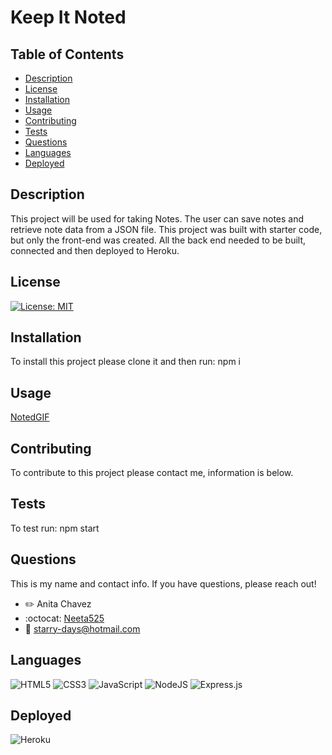 # Keep It Noted

## Table of Contents
- [Description](#description)
- [License](#license)
- [Installation](#installation)
- [Usage](#usage)
- [Contributing](#contributing)
- [Tests](#test)
- [Questions](#questions)
- [Languages](#languages)
- [Deployed](#deployed)

## Description
This project will be used for taking Notes. The user can save notes and retrieve note data from a JSON file. This project was built with starter code, but only the front-end was created. All the back end needed to be built, connected and then deployed to Heroku.

## License
[![License: MIT](https://img.shields.io/badge/License-MIT-yellow.svg)](https://opensource.org/licenses/MIT)

## Installation
To install this project please clone it and then run: npm i

## Usage
[NotedGIF](assets/KeepNoted.gif) 

## Contributing
To contribute to this project please contact me, information is below.

## Tests
To test run: npm start

## Questions
This is my name and contact info. If you have questions, please reach out!
- :pencil2: Anita Chavez 
- :octocat: [Neeta525](https://github.com/Neeta525)
- :email: starry-days@hotmail.com

## Languages
![HTML5](https://img.shields.io/badge/html5-%23E34F26.svg?style=for-the-badge&logo=html5&logoColor=white)
![CSS3](https://img.shields.io/badge/css3-%231572B6.svg?style=for-the-badge&logo=css3&logoColor=white)
![JavaScript](https://img.shields.io/badge/javascript-%23323330.svg?style=for-the-badge&logo=javascript&logoColor=%23F7DF1E)
![NodeJS](https://img.shields.io/badge/node.js-6DA55F?style=for-the-badge&logo=node.js&logoColor=white)
![Express.js](https://img.shields.io/badge/express.js-%23404d59.svg?style=for-the-badge&logo=express&logoColor=%2361DAFB)

## Deployed
![Heroku](https://img.shields.io/badge/heroku-%23430098.svg?style=for-the-badge&logo=heroku&logoColor=white)

